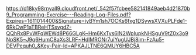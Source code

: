 https://d18ky98rnyall9.cloudfront.net/_542f57fcbee582141849aeb4d21870b9_Programming-Exercise---Reading-Log-Files.pdf?Expires=1611014400&Signature=iyBYm1sh7OCKs6fxg1DSywsXVXuPLFde1-6RkCwP1aTBReHTSsvgdZ-QQhRx8PvWFqWEWd8P66GLgK~Hm6KxTys6lN2WpIupkNHSguV9tZ0x3o9NpSK5~J9q6HumC8aXs3LRF~HdlMRONr7uiYugUJBj8im-FzAu5-DEVPequh0_&Key-Pair-Id=APKAJLTNE6QMUY6HBC5A
